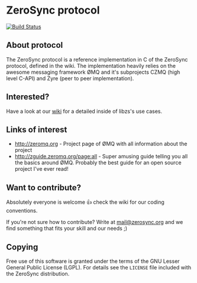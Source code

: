 # ZeroSync protocol

[![Build Status](https://travis-ci.org/zerosync/protocol.png)](https://travis-ci.org/zerosync/protocol)

## About protocol

The ZeroSync protocol is a reference implementation in C of the ZeroSync protocol, defined in the wiki.
The implementation heavily relies on the awesome messaging framework ØMQ and it's subprojects CZMQ (high level C-API) and Zyre (peer to peer implementation).

## Interested?

Have a look at our [wiki](http://wiki.libzs.zerosync.org) for a detailed inside of libzs's use cases.

## Links of interest

* http://zeromq.org - Project page of ØMQ with all information about the project
* http://zguide.zeromq.org/page:all - Super amusing guide telling you all the basics around ØMQ. Probably the best guide for an open source project I've ever read! 

## Want to contribute?

Absolutely everyone is welcome :+1: check the wiki for our coding conventions.

If you're not sure how to contribute? Write at mail@zerosync.org and we find something that fits your skill and our needs ;)

## Copying

Free use of this software is granted under the terms of the GNU Lesser General
Public License (LGPL). For details see the `LICENSE` file included with the ZeroSync distribution.
